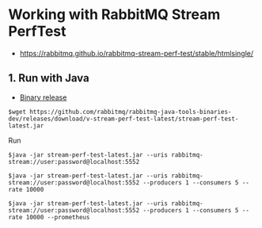 # Working with RabbitMQ Stream PerfTest
* https://rabbitmq.github.io/rabbitmq-stream-perf-test/stable/htmlsingle/


## 1. Run with Java
* [Binary release](https://github.com/rabbitmq/rabbitmq-stream-perf-test/releases)
```
$wget https://github.com/rabbitmq/rabbitmq-java-tools-binaries-dev/releases/download/v-stream-perf-test-latest/stream-perf-test-latest.jar
```

Run
```
$java -jar stream-perf-test-latest.jar --uris rabbitmq-stream://user:password@localhost:5552

$java -jar stream-perf-test-latest.jar --uris rabbitmq-stream://user:password@localhost:5552 --producers 1 --consumers 5 --rate 10000

$java -jar stream-perf-test-latest.jar --uris rabbitmq-stream://user:password@localhost:5552 --producers 1 --consumers 5 --rate 10000 --prometheus
```
